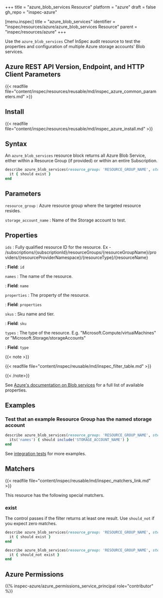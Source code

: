 +++
title = "azure_blob_services Resource"
platform = "azure"
draft = false
gh_repo = "inspec-azure"

[menu.inspec]
title = "azure_blob_services"
identifier = "inspec/resources/azure/azure_blob_services Resource"
parent = "inspec/resources/azure"
+++

Use the `azure_blob_services` Chef InSpec audit resource to test the properties and configuration of multiple Azure storage accounts' Blob services.

## Azure REST API Version, Endpoint, and HTTP Client Parameters

{{< readfile file="content/inspec/resources/reusable/md/inspec_azure_common_parameters.md" >}}

## Install

{{< readfile file="content/inspec/resources/reusable/md/inspec_azure_install.md" >}}

## Syntax

An `azure_blob_services` resource block returns all Azure Blob Service, either within a Resource Group (if provided) or within an entire Subscription.

```ruby
describe azure_blob_services(resource_group: 'RESOURCE_GROUP_NAME', storage_account_name: 'STORAGE_ACCOUNT_NAME') do
  it { should exist }
end
```

## Parameters

`resource_group`
: Azure resource group where the targeted resource resides.

`storage_account_name`
: Name of the Storage account to test.

## Properties

`ids`
: Fully qualified resource ID for the resource. Ex - /subscriptions/{subscriptionId}/resourceGroups/{resourceGroupName}/providers/{resourceProviderNamespace}/{resourceType}/{resourceName}

: **Field**: `id`

`names`
: The name of the resource.

: **Field**: `name`

`properties`
: The property of the resource.

: **Field**: `properties`

`skus`
: Sku name and tier.

: **Field**: `sku`

`types`
: The type of the resource. E.g. "Microsoft.Compute/virtualMachines" or "Microsoft.Storage/storageAccounts"

: **Field**: `type`

{{< note >}}

{{< readfile file="content/inspec/reusable/md/inspec_filter_table.md" >}}

{{< /note>}}

See [Azure's documentation on Blob services](https://learn.microsoft.com/en-us/rest/api/storagerp/blob-services/list?tabs=HTTP) for a full list of available properties.

## Examples

### Test that an example Resource Group has the named storage account

```ruby
describe azure_blob_services(resource_group: 'RESOURCE_GROUP_NAME', storage_account_name: 'STORAGE_ACCOUNT_NAME') do
  its('names') { should include('STORAGE_ACCOUNT_NAME') }
end
```

See [integration tests](https://github.com/inspec/inspec-azure/blob/main/test/integration/verify/controls/azure_blob_services.rb) for more examples.

## Matchers

{{< readfile file="content/inspec/reusable/md/inspec_matchers_link.md" >}}

This resource has the following special matchers.

### exist

The control passes if the filter returns at least one result. Use `should_not` if you expect zero matches.

```ruby
describe azure_blob_services(resource_group: 'RESOURCE_GROUP_NAME', storage_account_name: 'STORAGE_ACCOUNT_NAME') do
  it { should exist }
end
```

```ruby
describe azure_blob_services(resource_group: 'RESOURCE_GROUP_NAME', storage_account_name: 'STORAGE_ACCOUNT_NAME') do
  it { should_not exist }
end
```

## Azure Permissions

{{% inspec-azure/azure_permissions_service_principal role="contributor" %}}
